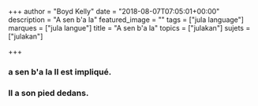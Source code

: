 +++
author = "Boyd Kelly"
date = "2018-08-07T07:05:01+00:00"
description = "A sen b'a la"
featured_image = ""
tags = ["jula language"]
marques = ["jula langue"]
title = "A sen b'a la"
topics = ["julakan"]
sujets = ["julakan"]

+++
### **a sen b'a la**  Il est impliqué.  

### Il a son pied dedans.
